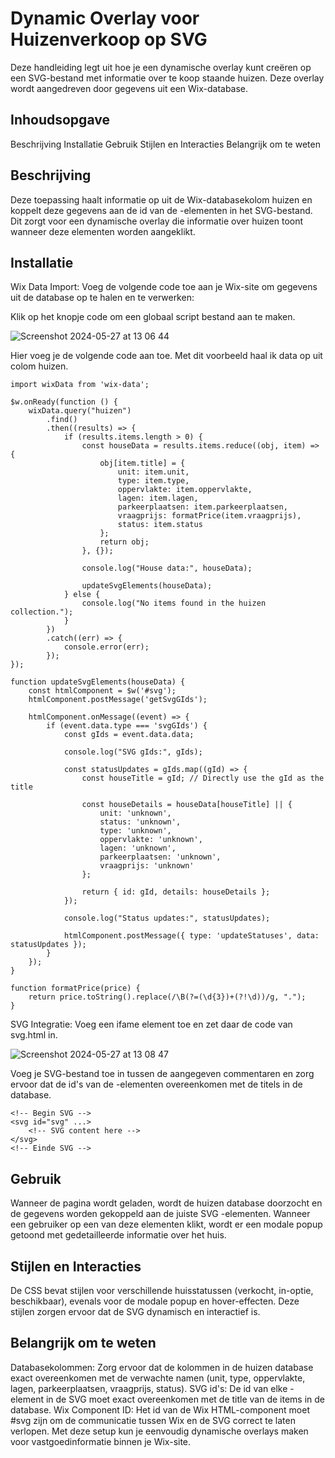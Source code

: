 # Dynamic Overlay voor Huizenverkoop op SVG
Deze handleiding legt uit hoe je een dynamische overlay kunt creëren op een SVG-bestand met informatie over te koop staande huizen. Deze overlay wordt aangedreven door gegevens uit een Wix-database.

## Inhoudsopgave
Beschrijving
Installatie
Gebruik
Stijlen en Interacties
Belangrijk om te weten

## Beschrijving
Deze toepassing haalt informatie op uit de Wix-databasekolom huizen en koppelt deze gegevens aan de id van de <g>-elementen in het SVG-bestand. Dit zorgt voor een dynamische overlay die informatie over huizen toont wanneer deze elementen worden aangeklikt.

## Installatie
Wix Data Import:
Voeg de volgende code toe aan je Wix-site om gegevens uit de database op te halen en te verwerken:

Klik op het knopje code om een globaal script bestand aan te maken.

![Screenshot 2024-05-27 at 13 06 44](https://github.com/Knetters/wix-svg-element/assets/60781257/f84ecc94-1cf8-4ad1-8a03-fa9e44247606)

Hier voeg je de volgende code aan toe. Met dit voorbeeld haal ik data op uit colom huizen.
```
import wixData from 'wix-data';

$w.onReady(function () {
    wixData.query("huizen")
        .find()
        .then((results) => {
            if (results.items.length > 0) {
                const houseData = results.items.reduce((obj, item) => {
                    obj[item.title] = {
                        unit: item.unit,
                        type: item.type,
                        oppervlakte: item.oppervlakte,
                        lagen: item.lagen,
                        parkeerplaatsen: item.parkeerplaatsen,
                        vraagprijs: formatPrice(item.vraagprijs),
                        status: item.status
                    };
                    return obj;
                }, {});

                console.log("House data:", houseData);

                updateSvgElements(houseData);
            } else {
                console.log("No items found in the huizen collection.");
            }
        })
        .catch((err) => {
            console.error(err);
        });
});

function updateSvgElements(houseData) {
    const htmlComponent = $w('#svg');
    htmlComponent.postMessage('getSvgGIds');

    htmlComponent.onMessage((event) => {
        if (event.data.type === 'svgGIds') {
            const gIds = event.data.data;

            console.log("SVG gIds:", gIds);

            const statusUpdates = gIds.map((gId) => {
                const houseTitle = gId; // Directly use the gId as the title

                const houseDetails = houseData[houseTitle] || {
                    unit: 'unknown',
                    status: 'unknown',
                    type: 'unknown',
                    oppervlakte: 'unknown',
                    lagen: 'unknown',
                    parkeerplaatsen: 'unknown',
                    vraagprijs: 'unknown'
                };

                return { id: gId, details: houseDetails };
            });

            console.log("Status updates:", statusUpdates);

            htmlComponent.postMessage({ type: 'updateStatuses', data: statusUpdates });
        }
    });
}

function formatPrice(price) {
    return price.toString().replace(/\B(?=(\d{3})+(?!\d))/g, ".");
}
```

SVG Integratie:
Voeg een ifame element toe en zet daar de code van svg.html in.

![Screenshot 2024-05-27 at 13 08 47](https://github.com/Knetters/wix-svg-element/assets/60781257/be3c2ebd-80b0-430f-99b4-6d988a902d01)

Voeg je SVG-bestand toe in tussen de aangegeven commentaren en zorg ervoor dat de id's van de <g>-elementen overeenkomen met de titels in de database.
```
<!-- Begin SVG -->
<svg id="svg" ...>
    <!-- SVG content here -->
</svg>
<!-- Einde SVG -->
```

## Gebruik
Wanneer de pagina wordt geladen, wordt de huizen database doorzocht en de gegevens worden gekoppeld aan de juiste SVG <g>-elementen. Wanneer een gebruiker op een van deze elementen klikt, wordt er een modale popup getoond met gedetailleerde informatie over het huis.

## Stijlen en Interacties
De CSS bevat stijlen voor verschillende huisstatussen (verkocht, in-optie, beschikbaar), evenals voor de modale popup en hover-effecten. Deze stijlen zorgen ervoor dat de SVG dynamisch en interactief is.

## Belangrijk om te weten
Databasekolommen: Zorg ervoor dat de kolommen in de huizen database exact overeenkomen met de verwachte namen (unit, type, oppervlakte, lagen, parkeerplaatsen, vraagprijs, status).
SVG id's: De id van elke <g>-element in de SVG moet exact overeenkomen met de title van de items in de database.
Wix Component ID: Het id van de Wix HTML-component moet #svg zijn om de communicatie tussen Wix en de SVG correct te laten verlopen.
Met deze setup kun je eenvoudig dynamische overlays maken voor vastgoedinformatie binnen je Wix-site.
